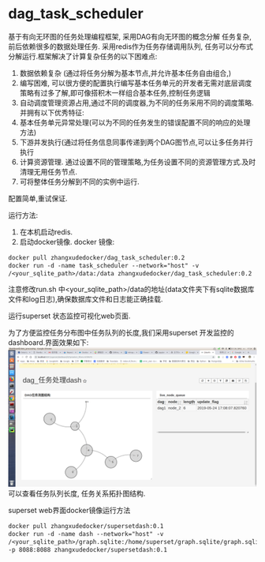 # dag_task_scheduler
基于有向无环图的任务处理编程框架, 采用DAG有向无环图的概念分解 任务复杂,前后依赖很多的数据处理任务. 采用redis作为任务存储调用队列, 任务可以分布式分解运行.框架解决了计算复杂任务的以下困难点:
1. 数据依赖复杂 (通过将任务分解为基本节点,并允许基本任务自由组合,)
2. 编写困难, 可以很方便的配置执行编写基本任务单元的开发者无需对底层调度策略有过多了解,即可像搭积木一样组合基本任务,控制任务逻辑
3. 自动调度管理资源占用,通过不同的调度器,为不同的任务采用不同的调度策略.
并拥有以下优秀特征:
1. 基本任务单元异常处理(可以为不同的任务发生的错误配置不同的响应的处理方法)
2. 下游并发执行(通过将任务信息同事传递到两个DAG图节点,可以让多任务并行执行
3. 计算资源管理. 通过设置不同的管理策略,为任务设置不同的资源管理方式.及时清理无用任务节点.
4. 可将整体任务分解到不同的实例中运行. 

配置简单,重试保证.

运行方法:
1. 在本机启动redis.
2. 启动docker镜像.
docker 镜像:
```
docker pull zhangxudedocker/dag_task_scheduler:0.2
docker run -d -name task_scheduler --network="host" -v /<your_sqlite_path>/data:/data zhangxudedocker/dag_task_scheduler:0.2
```
注意修改run.sh 中<your_sqlite_path>/data的地址(data文件夹下有sqlite数据库文件和log日志),确保数据库文件和日志能正确挂载.

运行superset 状态监控可视化web页面.
     
为了方便监控任务分布图中任务队列的长度,我们采用superset 开发监控的dashboard.界面效果如下:
![image](https://github.com/zhangxu999/dag_task_scheduler/blob/master/design/dash.png)
可以查看任务队列长度, 任务关系拓扑图结构.

superset web界面docker镜像运行方法
```
docker pull zhangxudedocker/supersetdash:0.1
docker run -d -name dash --network="host" -v /<your_sqlite_path>/graph.sqlite:/home/superset/graph.sqlite/graph.sqlite -p 8088:8088 zhangxudedocker/supersetdash:0.1
```
